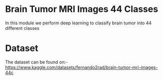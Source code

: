 # Brain Tumor MRI Images 44 Classes
In this module we perform deep learning to classify brain tumor into 44 different classes
# Dataset
The dataset can be found on:-https://www.kaggle.com/datasets/fernando2rad/brain-tumor-mri-images-44c

